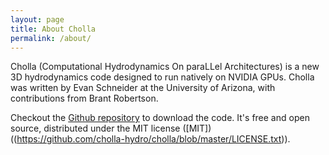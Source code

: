```yaml
---
layout: page
title: About Cholla 
permalink: /about/
---
```


Cholla (Computational Hydrodynamics On paraLLel Architectures) is a new 3D hydrodynamics code designed to run natively on NVIDIA GPUs. Cholla was written by Evan Schneider at the University of Arizona, with contributions from Brant Robertson.

Checkout the [Github repository](https://github.com/cholla-hydro/cholla) to download the code.
It's free and open source, distributed under the MIT license ([MIT])((https://github.com/cholla-hydro/cholla/blob/master/LICENSE.txt)).

